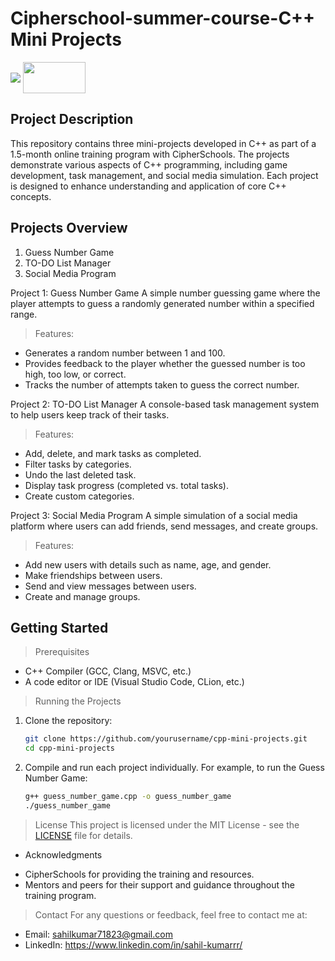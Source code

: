 # Cipherschool-summer-course-C++ Mini Projects


<a href="alternative text"><img src="url" align="middle" width="desired width" height="desired heigh"></a>
<a href="logo github"><img src="" align="middle" width="100" height="50"></a>






## Project Description
This repository contains three mini-projects developed in C++ as part of a 1.5-month online training program with CipherSchools. The projects demonstrate various aspects of C++ programming, including game development, task management, and social media simulation. Each project is designed to enhance understanding and application of core C++ concepts.

## Projects Overview
1. Guess Number Game
2. TO-DO List Manager
3. Social Media Program

Project 1: Guess Number Game
A simple number guessing game where the player attempts to guess a randomly generated number within a specified range.

> Features:
* Generates a random number between 1 and 100.
* Provides feedback to the player whether the guessed number is too high, too low, or correct.
* Tracks the number of attempts taken to guess the correct number.

Project 2: TO-DO List Manager
A console-based task management system to help users keep track of their tasks.

> Features:
* Add, delete, and mark tasks as completed.
* Filter tasks by categories.
* Undo the last deleted task.
* Display task progress (completed vs. total tasks).
* Create custom categories.

Project 3: Social Media Program
A simple simulation of a social media platform where users can add friends, send messages, and create groups.

> Features:
* Add new users with details such as name, age, and gender.
* Make friendships between users.
* Send and view messages between users.
* Create and manage groups.

## Getting Started
> Prerequisites
* C++ Compiler (GCC, Clang, MSVC, etc.)
* A code editor or IDE (Visual Studio Code, CLion, etc.)

> Running the Projects
1. Clone the repository:
    ```bash
    git clone https://github.com/yourusername/cpp-mini-projects.git
    cd cpp-mini-projects
    ```

2. Compile and run each project individually. For example, to run the Guess Number Game:
    ```bash
    g++ guess_number_game.cpp -o guess_number_game
    ./guess_number_game
    ```

> License
This project is licensed under the MIT License - see the [LICENSE](LICENSE) file for details.

- Acknowledgments
* CipherSchools for providing the training and resources.
* Mentors and peers for their support and guidance throughout the training program.

> Contact
For any questions or feedback, feel free to contact me at:
- Email: sahilkumar71823@gmail.com
- LinkedIn: https://www.linkedin.com/in/sahil-kumarrr/
